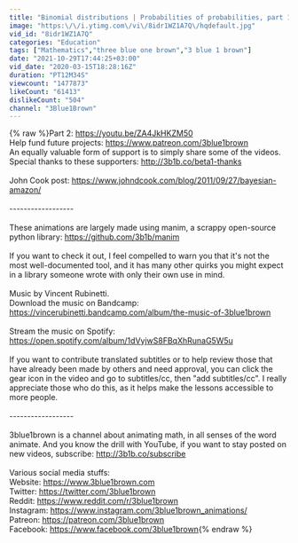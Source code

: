 ```yaml
---
title: "Binomial distributions | Probabilities of probabilities, part 1"
image: "https:\/\/i.ytimg.com\/vi\/8idr1WZ1A7Q\/hqdefault.jpg"
vid_id: "8idr1WZ1A7Q"
categories: "Education"
tags: ["Mathematics","three blue one brown","3 blue 1 brown"]
date: "2021-10-29T17:44:25+03:00"
vid_date: "2020-03-15T18:28:16Z"
duration: "PT12M34S"
viewcount: "1477873"
likeCount: "61413"
dislikeCount: "504"
channel: "3Blue1Brown"
---
```

{% raw %}Part 2: <a rel="nofollow" target="blank" href="https://youtu.be/ZA4JkHKZM50">https://youtu.be/ZA4JkHKZM50</a><br />Help fund future projects: <a rel="nofollow" target="blank" href="https://www.patreon.com/3blue1brown">https://www.patreon.com/3blue1brown</a><br />An equally valuable form of support is to simply share some of the videos.<br />Special thanks to these supporters: <a rel="nofollow" target="blank" href="http://3b1b.co/beta1-thanks">http://3b1b.co/beta1-thanks</a><br /><br />John Cook post: <a rel="nofollow" target="blank" href="https://www.johndcook.com/blog/2011/09/27/bayesian-amazon/">https://www.johndcook.com/blog/2011/09/27/bayesian-amazon/</a><br /><br />------------------<br /><br />These animations are largely made using manim, a scrappy open-source python library:  <a rel="nofollow" target="blank" href="https://github.com/3b1b/manim">https://github.com/3b1b/manim</a><br /><br />If you want to check it out, I feel compelled to warn you that it's not the most well-documented tool, and it has many other quirks you might expect in a library someone wrote with only their own use in mind.<br /><br />Music by Vincent Rubinetti.<br />Download the music on Bandcamp:<br /><a rel="nofollow" target="blank" href="https://vincerubinetti.bandcamp.com/album/the-music-of-3blue1brown">https://vincerubinetti.bandcamp.com/album/the-music-of-3blue1brown</a><br /><br />Stream the music on Spotify:<br /><a rel="nofollow" target="blank" href="https://open.spotify.com/album/1dVyjwS8FBqXhRunaG5W5u">https://open.spotify.com/album/1dVyjwS8FBqXhRunaG5W5u</a><br /><br />If you want to contribute translated subtitles or to help review those that have already been made by others and need approval, you can click the gear icon in the video and go to subtitles/cc, then &quot;add subtitles/cc&quot;.  I really appreciate those who do this, as it helps make the lessons accessible to more people.<br /><br />------------------<br /><br />3blue1brown is a channel about animating math, in all senses of the word animate.  And you know the drill with YouTube, if you want to stay posted on new videos, subscribe: <a rel="nofollow" target="blank" href="http://3b1b.co/subscribe">http://3b1b.co/subscribe</a><br /><br />Various social media stuffs:<br />Website: <a rel="nofollow" target="blank" href="https://www.3blue1brown.com">https://www.3blue1brown.com</a><br />Twitter: <a rel="nofollow" target="blank" href="https://twitter.com/3blue1brown">https://twitter.com/3blue1brown</a><br />Reddit: <a rel="nofollow" target="blank" href="https://www.reddit.com/r/3blue1brown">https://www.reddit.com/r/3blue1brown</a><br />Instagram: <a rel="nofollow" target="blank" href="https://www.instagram.com/3blue1brown_animations/">https://www.instagram.com/3blue1brown_animations/</a><br />Patreon: <a rel="nofollow" target="blank" href="https://patreon.com/3blue1brown">https://patreon.com/3blue1brown</a><br />Facebook: <a rel="nofollow" target="blank" href="https://www.facebook.com/3blue1brown">https://www.facebook.com/3blue1brown</a>{% endraw %}
